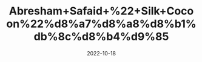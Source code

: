 ---
title: 'Abresham+Safaid+%22+Silk+Cocoon%22%d8%a7%d8%a8%d8%b1%db%8c%d8%b4%d9%85'
date: '2022-10-18' 
metatag: '' 
inventory: '0' 
draft: false 
# meta description 
shortDescripton: 'The+use+of+the+silk+cocoons+helps+with+symptoms+of+acne%2c+strengthens+the+skin%2c+makes+it+more+beautiful+and+reduces+wrinkles+and+fine+lines.'
description: 'Herbs+%d8%ac%da%91%db%8c+%d8%a8%d9%88%d9%b9%db%8c'
longdescription: ''
featured: True
# product Price
price: '150.0'
# Product Short Description
shortDescription: 'The+use+of+the+silk+cocoons+helps+with+symptoms+of+acne%2c+strengthens+the+skin%2c+makes+it+more+beautiful+and+reduces+wrinkles+and+fine+lines.'
productID: '8449DE34-5824-ED11-9968-005056B3A416'
type: 'products'
category: 'Herbs+%d8%ac%da%91%db%8c+%d8%a8%d9%88%d9%b9%db%8c' 
thumnailproduct: 'https://eraconnect.blob.core.windows.net/product-images/aminsaddiquidawakhana/8449DE34-5824-ED11-9968-005056B3A416.webp' 
images:
  - image: 'https://eraconnect.blob.core.windows.net/product-images/aminsaddiquidawakhana/8449DE34-5824-ED11-9968-005056B3A416.webp'  
Variants:
---